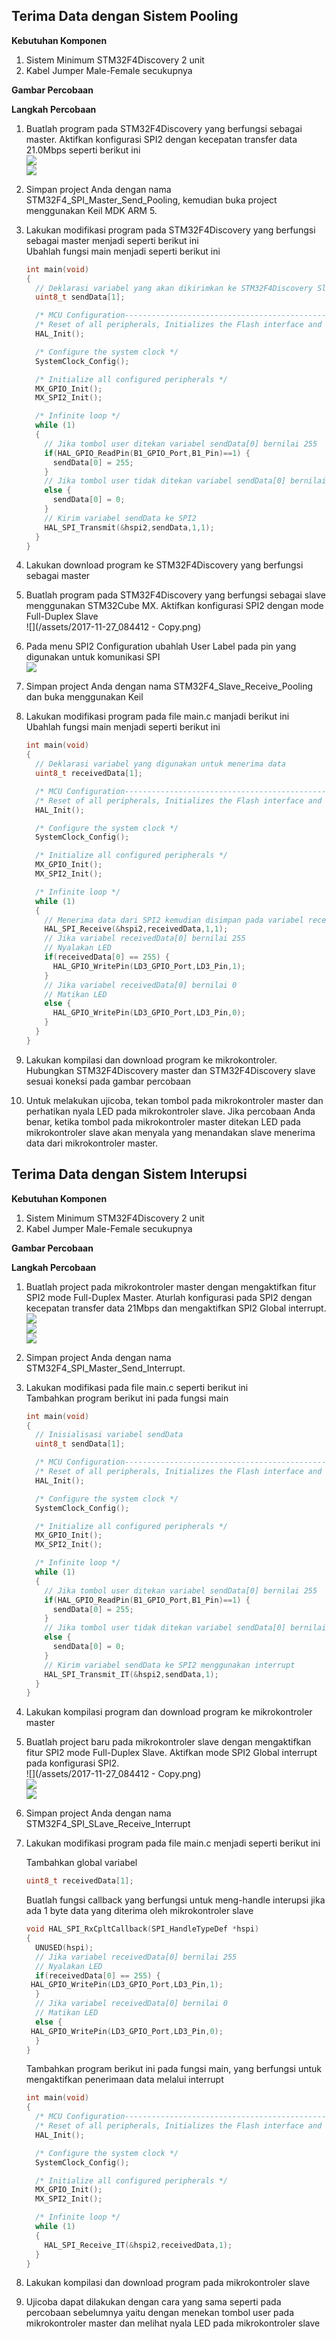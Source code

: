 ## Terima Data dengan Sistem Pooling

**Kebutuhan Komponen**

1. Sistem Minimum STM32F4Discovery 2 unit
2. Kabel Jumper Male-Female secukupnya

**Gambar Percobaan**

**Langkah Percobaan**

1. Buatlah program pada STM32F4Discovery yang berfungsi sebagai master. Aktifkan konfigurasi SPI2 dengan kecepatan transfer data 21.0Mbps seperti berikut ini  
   ![](/assets/2017-11-27_093032.png)  
   ![](/assets/2017-11-27_093038.png)

2. Simpan project Anda dengan nama STM32F4\_SPI\_Master\_Send\_Pooling, kemudian buka project menggunakan Keil MDK ARM 5.

3. Lakukan modifikasi program pada STM32F4Discovery yang berfungsi sebagai master menjadi seperti berikut ini  
   Ubahlah fungsi main menjadi seperti berikut ini

   ```c
   int main(void)
   {
     // Deklarasi variabel yang akan dikirimkan ke STM32F4Discovery Slave
     uint8_t sendData[1];

     /* MCU Configuration----------------------------------------------------------*/
     /* Reset of all peripherals, Initializes the Flash interface and the Systick. */
     HAL_Init();

     /* Configure the system clock */
     SystemClock_Config();

     /* Initialize all configured peripherals */
     MX_GPIO_Init();
     MX_SPI2_Init();

     /* Infinite loop */
     while (1)
     {
       // Jika tombol user ditekan variabel sendData[0] bernilai 255
       if(HAL_GPIO_ReadPin(B1_GPIO_Port,B1_Pin)==1) {
         sendData[0] = 255;
       }
       // Jika tombol user tidak ditekan variabel sendData[0] bernilai 0
       else {
         sendData[0] = 0;
       }
       // Kirim variabel sendData ke SPI2
       HAL_SPI_Transmit(&hspi2,sendData,1,1);
     }
   }
   ```

4. Lakukan download program ke STM32F4Discovery yang berfungsi sebagai master

5. Buatlah program pada STM32F4Discovery yang berfungsi sebagai slave menggunakan STM32Cube MX. Aktifkan konfigurasi SPI2 dengan mode Full-Duplex Slave  
   ![](/assets/2017-11-27_084412 - Copy.png)

6. Pada menu SPI2 Configuration ubahlah User Label pada pin yang digunakan untuk komunikasi SPI  
   ![](/assets/2017-11-27_084531.png)

7. Simpan project Anda dengan nama STM32F4\_Slave\_Receive\_Pooling dan buka menggunakan Keil

8. Lakukan modifikasi program pada file main.c manjadi berikut ini  
   Ubahlah fungsi main menjadi seperti berikut ini

   ```c
   int main(void)
   {
     // Deklarasi variabel yang digunakan untuk menerima data
     uint8_t receivedData[1];

     /* MCU Configuration----------------------------------------------------------*/
     /* Reset of all peripherals, Initializes the Flash interface and the Systick. */
     HAL_Init();

     /* Configure the system clock */
     SystemClock_Config();

     /* Initialize all configured peripherals */
     MX_GPIO_Init();
     MX_SPI2_Init();

     /* Infinite loop */
     while (1)
     {
       // Menerima data dari SPI2 kemudian disimpan pada variabel receivedData
       HAL_SPI_Receive(&hspi2,receivedData,1,1);
       // Jika variabel receivedData[0] bernilai 255
       // Nyalakan LED
       if(receivedData[0] == 255) {
         HAL_GPIO_WritePin(LD3_GPIO_Port,LD3_Pin,1);
       }
       // Jika variabel receivedData[0] bernilai 0
       // Matikan LED
       else {
         HAL_GPIO_WritePin(LD3_GPIO_Port,LD3_Pin,0);
       }
     }
   }
   ```

9. Lakukan kompilasi dan download program ke mikrokontroler. Hubungkan STM32F4Discovery master dan STM32F4Discovery  slave sesuai koneksi pada gambar percobaan

10. Untuk melakukan ujicoba, tekan tombol pada mikrokontroler master dan perhatikan nyala LED pada mikrokontroler slave. Jika percobaan Anda benar, ketika tombol pada mikrokontroler master ditekan LED pada mikrokontroler slave akan menyala yang menandakan slave menerima data dari mikrokontroler master.

## Terima Data dengan Sistem Interupsi

**Kebutuhan Komponen**

1. Sistem Minimum STM32F4Discovery 2 unit
2. Kabel Jumper Male-Female secukupnya

**Gambar Percobaan**

**Langkah Percobaan**

1. Buatlah project pada mikrokontroler master dengan mengaktifkan fitur SPI2 mode Full-Duplex Master. Aturlah konfigurasi pada SPI2 dengan kecepatan transfer data 21Mbps dan mengaktifkan SPI2 Global interrupt.  
   ![](/assets/2017-11-27_103225.png)  
   ![](/assets/2017-11-27_103312.png)  
   ![](/assets/2017-11-27_103303.png)

2. Simpan project Anda dengan nama STM32F4\_SPI\_Master\_Send\_Interrupt.

3. Lakukan modifikasi pada file main.c seperti berikut ini  
   Tambahkan program berikut ini pada fungsi main

   ```c
   int main(void)
   {
     // Inisialisasi variabel sendData 
     uint8_t sendData[1];

     /* MCU Configuration----------------------------------------------------------*/
     /* Reset of all peripherals, Initializes the Flash interface and the Systick. */
     HAL_Init();

     /* Configure the system clock */
     SystemClock_Config();

     /* Initialize all configured peripherals */
     MX_GPIO_Init();
     MX_SPI2_Init();

     /* Infinite loop */
     while (1)
     {
       // Jika tombol user ditekan variabel sendData[0] bernilai 255
       if(HAL_GPIO_ReadPin(B1_GPIO_Port,B1_Pin)==1) {
         sendData[0] = 255;
       }
       // Jika tombol user tidak ditekan variabel sendData[0] bernilai 0
       else {
         sendData[0] = 0;
       }
       // Kirim variabel sendData ke SPI2 menggunakan interrupt
       HAL_SPI_Transmit_IT(&hspi2,sendData,1);
     }
   }
   ```

4. Lakukan kompilasi program dan download program ke mikrokontroler master

5. Buatlah project baru pada mikrokontroler slave dengan mengaktifkan fitur SPI2 mode Full-Duplex Slave. Aktifkan mode SPI2 Global interrupt pada konfigurasi SPI2.  
   ![](/assets/2017-11-27_084412 - Copy.png)  
   ![](/assets/2017-11-27_102437.png)  
   ![](/assets/2017-11-27_102444.png)

6. Simpan project Anda dengan nama STM32F4\_SPI\_SLave\_Receive\_Interrupt

7. Lakukan modifikasi program pada file main.c menjadi seperti berikut ini

   Tambahkan global variabel 

   ```c
   uint8_t receivedData[1];
   ```

   Buatlah fungsi callback yang berfungsi untuk meng-handle interupsi jika ada 1 byte data yang diterima oleh mikrokontroler slave

   ```c
   void HAL_SPI_RxCpltCallback(SPI_HandleTypeDef *hspi)
   {
     UNUSED(hspi);
     // Jika variabel receivedData[0] bernilai 255
     // Nyalakan LED
     if(receivedData[0] == 255) {
   	HAL_GPIO_WritePin(LD3_GPIO_Port,LD3_Pin,1);
     }
     // Jika variabel receivedData[0] bernilai 0
     // Matikan LED
     else {
   	HAL_GPIO_WritePin(LD3_GPIO_Port,LD3_Pin,0);
     }
   }
   ```

   Tambahkan program berikut ini pada fungsi main, yang berfungsi untuk mengaktifkan penerimaan data melalui interrupt

   ```c
   int main(void)
   {
     /* MCU Configuration----------------------------------------------------------*/
     /* Reset of all peripherals, Initializes the Flash interface and the Systick. */
     HAL_Init();

     /* Configure the system clock */
     SystemClock_Config();

     /* Initialize all configured peripherals */
     MX_GPIO_Init();
     MX_SPI2_Init();

     /* Infinite loop */
     while (1)
     {
       HAL_SPI_Receive_IT(&hspi2,receivedData,1);
     }
   }
   ```

8. Lakukan kompilasi dan download program pada mikrokontroler slave

9. Ujicoba dapat dilakukan dengan cara yang sama seperti pada percobaan sebelumnya yaitu dengan menekan tombol user pada mikrokontroler master dan melihat nyala LED pada mikrokontroler slave




